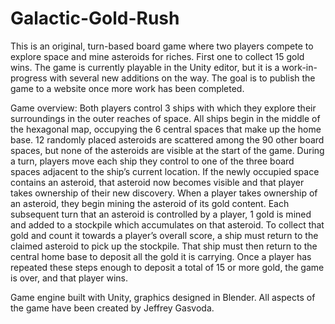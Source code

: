 # Galactic-Gold-Rush
This is an original, turn-based board game where two players compete to explore space and mine asteroids for riches. First one to collect 15 gold wins. The game is currently playable in the Unity editor, but it is a work-in-progress with several new additions on the way. The goal is to publish the game to a website once more work has been completed.

Game overview:
Both players control 3 ships with which they explore their surroundings in the outer reaches of space. All ships begin in the middle of the hexagonal map, occupying the 6 central spaces that make up the home base. 12 randomly placed asteroids are scattered among the 90 other board spaces, but none of the asteroids are visible at the start of the game.
During a turn, players move each ship they control to one of the three board spaces adjacent to the ship’s current location. If the newly occupied space contains an asteroid, that asteroid now becomes visible and that player takes ownership of their new discovery. When a player takes ownership of an asteroid, they begin mining the asteroid of its gold content. Each subsequent turn that an asteroid is controlled by a player, 1 gold is mined and added to a stockpile which accumulates on that asteroid. To collect that gold and count it towards a player’s overall score, a ship must return to the claimed asteroid to pick up the stockpile. That ship must then return to the central home base to deposit all the gold it is carrying. Once a player has repeated these steps enough to deposit a total of 15 or more gold, the game is over, and that player wins.

Game engine built with Unity, graphics designed in Blender. All aspects of the game have been created by Jeffrey Gasvoda.

